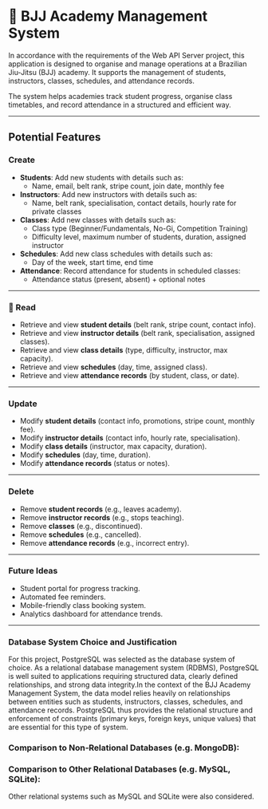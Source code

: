 # 🥋 BJJ Academy Management System

In accordance with the requirements of the Web API Server project, this application is designed to organise and manage operations at a Brazilian Jiu-Jitsu (BJJ) academy. It supports the management of students, instructors, classes, schedules, and attendance records.

The system helps academies track student progress, organise class timetables, and record attendance in a structured and efficient way.

---

## Potential Features

### Create
- **Students**: Add new students with details such as:
  - Name, email, belt rank, stripe count, join date, monthly fee
- **Instructors**: Add new instructors with details such as:
  - Name, belt rank, specialisation, contact details, hourly rate for private classes
- **Classes**: Add new classes with details such as:
  - Class type (Beginner/Fundamentals, No-Gi, Competition Training)
  - Difficulty level, maximum number of students, duration, assigned instructor
- **Schedules**: Add new class schedules with details such as:
  - Day of the week, start time, end time
- **Attendance**: Record attendance for students in scheduled classes:
  - Attendance status (present, absent) + optional notes

---

### 📖 Read
- Retrieve and view **student details** (belt rank, stripe count, contact info).
- Retrieve and view **instructor details** (belt rank, specialisation, assigned classes).
- Retrieve and view **class details** (type, difficulty, instructor, max capacity).
- Retrieve and view **schedules** (day, time, assigned class).
- Retrieve and view **attendance records** (by student, class, or date).

---

### Update
- Modify **student details** (contact info, promotions, stripe count, monthly fee).
- Modify **instructor details** (contact info, hourly rate, specialisation).
- Modify **class details** (instructor, max capacity, duration).
- Modify **schedules** (day, time, duration).
- Modify **attendance records** (status or notes).

---

### Delete
- Remove **student records** (e.g., leaves academy).
- Remove **instructor records** (e.g., stops teaching).
- Remove **classes** (e.g., discontinued).
- Remove **schedules** (e.g., cancelled).
- Remove **attendance records** (e.g., incorrect entry).

---

### Future Ideas
- Student portal for progress tracking.
- Automated fee reminders.
- Mobile-friendly class booking system.
- Analytics dashboard for attendance trends.

----

### Database System Choice and Justification

For this project, PostgreSQL was selected as the database system of choice. As a relational database management system (RDBMS), PostgreSQL is well suited to applications requiring structured data, clearly defined relationships, and strong data integrity.In the context of the BJJ Academy Management System, the data model relies heavily on relationships between entities such as students, instructors, classes, schedules, and attendance records. PostgreSQL thus provides the relational structure and enforcement of constraints (primary keys, foreign keys, unique values) that are essential for this type of system.


### Comparison to Non‑Relational Databases (e.g. MongoDB):


### Comparison to Other Relational Databases (e.g. MySQL, SQLite):


Other relational systems such as MySQL and SQLite were also considered.
